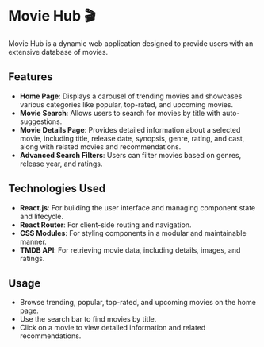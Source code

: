 # Movie Hub 🎬

Movie Hub is a dynamic web application designed to provide users with an extensive database of movies.

## Features

- **Home Page**: Displays a carousel of trending movies and showcases various categories like popular, top-rated, and upcoming movies.
- **Movie Search**: Allows users to search for movies by title with auto-suggestions.
- **Movie Details Page**: Provides detailed information about a selected movie, including title, release date, synopsis, genre, rating, and cast, along with related movies and recommendations.
- **Advanced Search Filters**: Users can filter movies based on genres, release year, and ratings.

## Technologies Used

- **React.js**: For building the user interface and managing component state and lifecycle.
- **React Router**: For client-side routing and navigation.
- **CSS Modules**: For styling components in a modular and maintainable manner.
- **TMDB API**: For retrieving movie data, including details, images, and ratings.

## Usage

- Browse trending, popular, top-rated, and upcoming movies on the home page.
- Use the search bar to find movies by title.
- Click on a movie to view detailed information and related recommendations.


